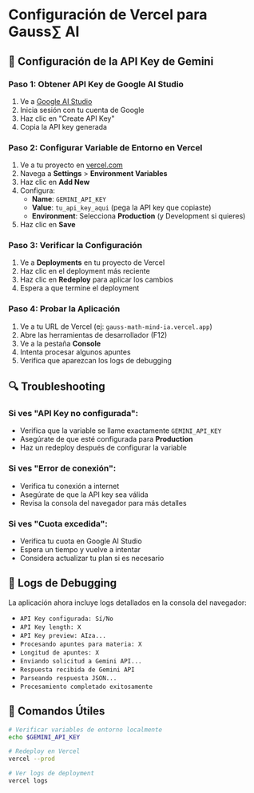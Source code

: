 # Configuración de Vercel para Gauss∑ AI

## 🔑 Configuración de la API Key de Gemini

### Paso 1: Obtener API Key de Google AI Studio

1. Ve a [Google AI Studio](https://makersuite.google.com/app/apikey)
2. Inicia sesión con tu cuenta de Google
3. Haz clic en "Create API Key"
4. Copia la API key generada

### Paso 2: Configurar Variable de Entorno en Vercel

1. Ve a tu proyecto en [vercel.com](https://vercel.com)
2. Navega a **Settings** > **Environment Variables**
3. Haz clic en **Add New**
4. Configura:
   - **Name**: `GEMINI_API_KEY`
   - **Value**: `tu_api_key_aqui` (pega la API key que copiaste)
   - **Environment**: Selecciona **Production** (y Development si quieres)
5. Haz clic en **Save**

### Paso 3: Verificar la Configuración

1. Ve a **Deployments** en tu proyecto de Vercel
2. Haz clic en el deployment más reciente
3. Haz clic en **Redeploy** para aplicar los cambios
4. Espera a que termine el deployment

### Paso 4: Probar la Aplicación

1. Ve a tu URL de Vercel (ej: `gauss-math-mind-ia.vercel.app`)
2. Abre las herramientas de desarrollador (F12)
3. Ve a la pestaña **Console**
4. Intenta procesar algunos apuntes
5. Verifica que aparezcan los logs de debugging

## 🔍 Troubleshooting

### Si ves "API Key no configurada":
- Verifica que la variable se llame exactamente `GEMINI_API_KEY`
- Asegúrate de que esté configurada para **Production**
- Haz un redeploy después de configurar la variable

### Si ves "Error de conexión":
- Verifica tu conexión a internet
- Asegúrate de que la API key sea válida
- Revisa la consola del navegador para más detalles

### Si ves "Cuota excedida":
- Verifica tu cuota en Google AI Studio
- Espera un tiempo y vuelve a intentar
- Considera actualizar tu plan si es necesario

## 📝 Logs de Debugging

La aplicación ahora incluye logs detallados en la consola del navegador:

- `API Key configurada: Sí/No`
- `API Key length: X`
- `API Key preview: AIza...`
- `Procesando apuntes para materia: X`
- `Longitud de apuntes: X`
- `Enviando solicitud a Gemini API...`
- `Respuesta recibida de Gemini API`
- `Parseando respuesta JSON...`
- `Procesamiento completado exitosamente`

## 🚀 Comandos Útiles

```bash
# Verificar variables de entorno localmente
echo $GEMINI_API_KEY

# Redeploy en Vercel
vercel --prod

# Ver logs de deployment
vercel logs
``` 